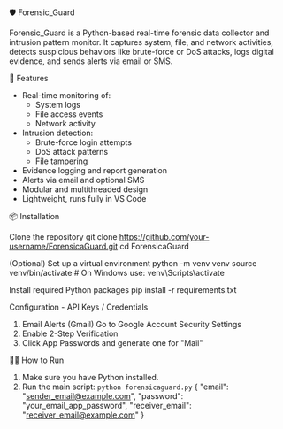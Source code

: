 🛡️ Forensic_Guard

Forensic_Guard is a Python-based real-time forensic data collector and intrusion pattern monitor. It captures system, file, and network activities, detects suspicious behaviors like brute-force or DoS attacks, logs digital evidence, and sends alerts via email or SMS.



🚀 Features

- Real-time monitoring of:
  - System logs
  - File access events
  - Network activity
- Intrusion detection:
  - Brute-force login attempts
  - DoS attack patterns
  - File tampering
- Evidence logging and report generation
- Alerts via email and optional SMS
- Modular and multithreaded design
- Lightweight, runs fully in VS Code



📦 Installation


Clone the repository
git clone https://github.com/your-username/ForensicaGuard.git
cd ForensicaGuard

(Optional) Set up a virtual environment
python -m venv venv
source venv/bin/activate       # On Windows use: venv\Scripts\activate

Install required Python packages
pip install -r requirements.txt


Configuration - API Keys / Credentials
1. Email Alerts (Gmail)
 Go to Google Account Security Settings
2. Enable 2-Step Verification
3. Click App Passwords and generate one for "Mail"


🏃‍♀️ How to Run
1. Make sure you have Python installed.
2. Run the main script:
```python forensicaguard.py```
{
  "email": "sender_email@example.com",
  "password": "your_email_app_password",
  "receiver_email": "receiver_email@example.com"
}



